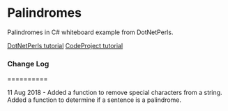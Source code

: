 # Palindromes
Palindromes in C# whiteboard example from DotNetPerls.

[DotNetPerls tutorial](https://www.dotnetperls.com/palindrome)
[CodeProject tutorial](https://www.codeproject.com/Questions/1087469/Write-a-function-in-Csharp-that-checks-if-a-given)

### Change Log
==========

11 Aug 2018 -  Added a function to remove special characters from a string.
               Added a function to determine if a sentence is a palindrome.
